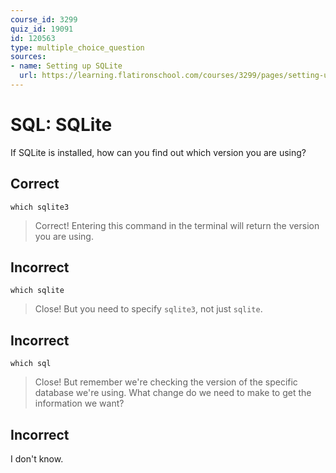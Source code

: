 ```yaml
---
course_id: 3299
quiz_id: 19091
id: 120563
type: multiple_choice_question
sources:
- name: Setting up SQLite
  url: https://learning.flatironschool.com/courses/3299/pages/setting-up-sqlite?module_item_id=143862
---
```


# SQL: SQLite

If SQLite is installed, how can you find out which version you are using?

## Correct

```
which sqlite3
```

> Correct! Entering this command in the terminal will return the version you are
> using.

## Incorrect

```
which sqlite
```

> Close! But you need to specify `sqlite3`, not just `sqlite`.

## Incorrect

```
which sql
```

> Close! But remember we're checking the version of the specific database we're
> using. What change do we need to make to get the information we want?

## Incorrect

I don't know.
